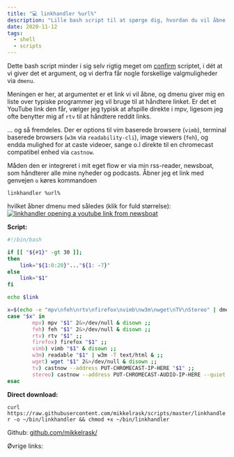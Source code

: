 ```yaml
---
title: "💻 linkhandler %url%"
description: "Lille bash script til at spørge dig, hvordan du vil åbne et givent link"
date: 2020-11-12
tags:
  - shell
  - scripts
---
```


Dette bash script minder i sig selv rigtig meget om [confirm](/confirm-sh) scriptet, i dét at vi giver det et argument, og vi derfra får nogle forskellige valgmuligheder via `dmenu`.

Meningen er her, at argumentet er et link vi vil åbne, og dmenu giver mig en liste over typiske programmer jeg vil bruge til at håndtere linket. Er det et YouTube link den får, vælger jeg typisk at afspille direkte i mpv, ligesom jeg ofte benytter mig af `rtv` til at håndtere reddit links.

... og så fremdeles. Der er options til vim baserede browsere (`vimb`), terminal baserede browsers (`w3m` via `readability-cli`), image viewers (`feh`), og endda mulighed for at caste videoer, sange o.l direkte til en chromecast compatibel enhed via `castnow`.

Måden den er integreret i mit eget flow er via min rss-reader, newsboat, som håndterer alle mine nyheder og podcasts. Åbner jeg et link med genvejen `o` køres kommandoen

`linkhandler %url%`

hvilket åbner dmenu med således (klik for fuld størrelse):
[![linkhandler opening a youtube link from newsboat](https://mikkelrask.github.io/linkhandler.gif)](https://mikkelrask.github.io/linkhandler.gif)

**Script:**

```bash
#!/bin/bash

if [[ "${#1}" -gt 30 ]];
then
    link="${1:0:20}"..."${1: -7}"
else
    link="$1"
fi

echo $link

x=$(echo -e "mpv\nfeh\nrtv\nfirefox\nvimb\nw3m\nwget\nTV\nStereo" | dmenu -i -p "Where do we go from here '$link'?")
case "$x" in
        mpv) mpv "$1" 2&>/dev/null & disown ;;
        feh) feh "$1" 2&>/dev/null & disown ;;
        rtv) rtv "$1" ;;
        firefox) firefox "$1" ;;
        vimb) vimb "$1" & disown ;;
        w3m) readable "$1" | w3m -T text/html & ;;
        wget) wget "$1" 2&>/dev/null & disown ;;
        tv) castnow --address PUT-CHROMECAST-IP-HERE "$1" ;;
        stereo) castnow --address PUT-CHROMECAST-AUDIO-IP-HERE --quiet - "$1" ;;
esac
```

**Direct download:**

`curl https://raw.githubusercontent.com/mikkelrask/scripts/master/linkhandler -o ~/bin/linkhandler && chmod +x ~/bin/linkhandler`

Github: [github.com/mikkelrask/](https://raw.githubusercontent.com/mikkelrask/scripts/master/linkhandler)

Øvrige links:

